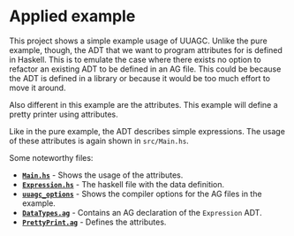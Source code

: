# Applied example

This project shows a simple example usage of UUAGC. Unlike the pure example, though, the ADT that we want to program attributes for is defined in Haskell. This is to emulate the case where there exists no option to refactor an existing ADT to be defined in an AG file. This could be because the ADT is defined in a library or because it would be too much effort to move it around.

Also different in this example are the attributes. This example will define a pretty printer using attributes.

Like in the pure example, the ADT describes simple expressions. The usage of these attributes is again shown in `src/Main.hs`.

Some noteworthy files:
- **[`Main.hs`](src/Main.hs)** - Shows the usage of the attributes.
- **[`Expression.hs`](src/Expression.hs)** - The haskell file with the data definition.
- **[`uuagc_options`](uuagc_options)** - Shows the compiler options for the AG files in the example.
- **[`DataTypes.ag`](src/AG/DataTypes.ag)** - Contains an AG declaration of the `Expression` ADT.
- **[`PrettyPrint.ag`](src/AG/PrettyPrint.ag)** - Defines the attributes.
